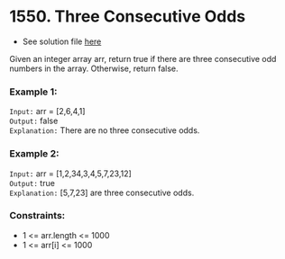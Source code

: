 # 1550. Three Consecutive Odds

- See solution file [here](./solution.cpp)

Given an integer array arr, return true if there are three consecutive odd numbers in the
array. Otherwise, return false.
 
### Example 1:

`Input:` arr = [2,6,4,1]  
`Output:` false  
`Explanation:` There are no three consecutive odds.  

### Example 2:

`Input:` arr = [1,2,34,3,4,5,7,23,12]  
`Output:` true  
`Explanation:` [5,7,23] are three consecutive odds.  
 
### Constraints:

- 1 <= arr.length <= 1000
- 1 <= arr[i] <= 1000
